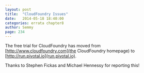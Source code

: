 ```yaml
---
layout: post
title:  "CloudFoundry Issues"
date:   2014-05-18 18:40:00
categories: errata chapter8
author: Semmy
page: 234
---
```


The free trial for CloudFoundry has moved from [http://www.cloudfoundry.com](the CloudFoundry homepage)
to [http://run.pivotal.io](run.pivotal.io).

Thanks to Stephen Fickas and Michael Hennessy for reporting this!
